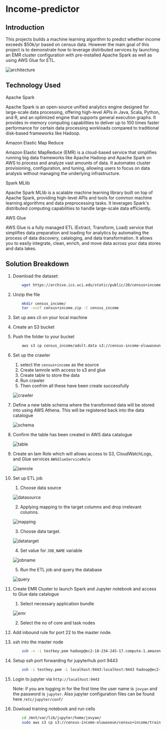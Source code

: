 # Income-predictor

## Introduction 
This projects builds a machine learning algorithm to predict whether income exceeds $50k/yr based on census data. However the main goal of this project is to demonstrate how to leverage distributed services by launching an EMR cluster configuration with pre-installed Apache Spark as well as using AWS Glue for ETL.

![architecture](./images/architecture.png)

## Technology Used

Apache Spark

Apache Spark is an open-source unified analytics engine designed for large-scale data processing, offering high-level APIs in Java, Scala, Python, and R, and an optimized engine that supports general execution graphs. It provides in-memory computing capabilities to deliver up to 100 times faster performance for certain data processing workloads compared to traditional disk-based frameworks like Hadoop.

Amazon Elastic Map Reduce

Amazon Elastic MapReduce (EMR) is a cloud-based service that simplifies running big data frameworks like Apache Hadoop and Apache Spark on AWS to process and analyze vast amounts of data. It automates cluster provisioning, configuration, and tuning, allowing users to focus on data analysis without managing the underlying infrastructure.

Spark MLlib

Apache Spark MLlib is a scalable machine learning library built on top of Apache Spark, providing high-level APIs and tools for common machine learning algorithms and data preprocessing tasks. It leverages Spark's distributed computing capabilities to handle large-scale data efficiently.

AWS Glue

AWS Glue is a fully managed ETL (Extract, Transform, Load) service that simplifies data preparation and loading for analytics by automating the process of data discovery, cataloging, and data transformation. It allows you to easily integrate, clean, enrich, and move data across your data stores and data lakes.


## Solution Breakdown

1. Download the dataset:
    ```bash
        wget https://archive.ics.uci.edu/static/public/20/census+income.zip
    ```
2. Unzip the file 
    ```bash
        mkdir census_income/
        tar -xvzf census+income.zip -C census_income
    ```
3. Set up aws cli on your local machine 
4. Create an S3 bucket 
5. Push the folder to your bucket
    ```bash
        aws s3 cp census_income/adult.data s3://census-income-oluwaseun/census+income/ 
    ```
6. Set up the crawler 
   1. select the `census+income` as the source
   2. Create Iamrole with access to s3 and glue
   3. Create table to store the data
   4. Run crawler
   5. Then confrim all these have been create successfully
   
    ![crawler](./images/crawler.png)

7. Define a new table schema where the transformed data will be stored into using AWS Athena. This will be registered back into the data catalogue
   
    ![schema](./images/schema.png)

8. Confirm the table has been created in AWS data catalogue
   
    ![table](./images/table.png)

9.  Create an Iam Role which will allows access to S3, CloudWatchLogs, and Glue services `AWSGlueServiceRole`
    
    ![iamrole](./images/iamrole.png)

10. Set up ETL job 
    1.  Choose data source
   
    ![datasource](./images/datasource.png)

    2.  Applying mapping to the target columns and drop irrelevant columns.
   
    ![mapping](./images/mapping.png)
    
    3.  Choose data target.
   
    ![datatarget](./images/datatarget.png)
    
    4.  Set value for `JOB_NAME` variable
   
    ![jobname](./images/jobname.png)

    5.  Run the ETL job and query the database
   
    ![query](./images/query.png)
    
11. Create EMR Cluster to launch Spark and Jupyter notebook and access to Glue data catalogue
    1.  Select necessary application bundle
   
    ![emr](./images/emr.png)

    2.  Select the no of core and task nodes
12. Add inbound rule for port 22 to the master node. 
13. ssh into the master node 
    ```bash
        ssh -v -i testkey.pem hadoop@ec2-18-234-245-17.compute-1.amazonaws.com
    ``` 
14. Setup ssh port forwarding for jupyterhub port 9443
    ```bash
        ssh -i testkey.pem -L localhost:9443:localhost:9443 hadoop@ec2-18-207-230-29.compute-1.amazonaws.com
    ``` 
15. Login to jupyter via `http://localhost:9443`
    
    Note: if you are logging in for the first time the user name is `jovyan` and the password is `jupyter`. Also jupyter configuration files can be found here `/etc/jupyter/conf/`
16. Dowload training notebook and run cells
    ```bash
        cd /mnt/var/lib/jupyter/home/jovyan/
        sudo aws s3 cp s3://census-income-oluwaseun/census+income/training.ipynb .
    ``` 